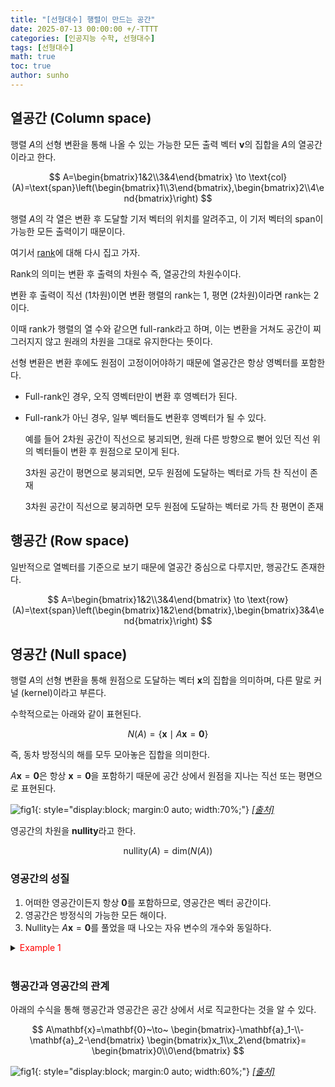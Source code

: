 ```yaml
---
title: "[선형대수] 행렬이 만드는 공간"
date: 2025-07-13 00:00:00 +/-TTTT
categories: [인공지능 수학, 선형대수]
tags: [선형대수]
math: true
toc: true
author: sunho
---
```


## 열공간 (Column space)

행렬 $A$의 선형 변환을 통해 나올 수 있는 가능한 모든 출력 벡터 $\mathbf{v}$의 집합을 $A$의 열공간이라고 한다.

$$
A=\begin{bmatrix}1&2\\3&4\end{bmatrix}
\to
\text{col}(A)=\text{span}\left(\begin{bmatrix}1\\3\end{bmatrix},\begin{bmatrix}2\\4\end{bmatrix}\right)
$$

행렬 $A$의 각 열은 변환 후 도달할 기저 벡터의 위치를 알려주고, 이 기저 벡터의 span이 가능한 모든 출력이기 때문이다.

여기서 [rank](https://suniverse77.github.io/posts/Basis/)에 대해 다시 집고 가자.

Rank의 의미는 변환 후 출력의 차원수 즉, 열공간의 차원수이다.

변환 후 출력이 직선 (1차원)이면 변환 행렬의 rank는 1, 평면 (2차원)이라면 rank는 2이다.

이때 rank가 행렬의 열 수와 같으면 full-rank라고 하며, 이는 변환을 거쳐도 공간이 찌그러지지 않고 원래의 차원을 그대로 유지한다는 뜻이다.

선형 변환은 변환 후에도 원점이 고정이어야하기 때문에 열공간은 항상 영벡터를 포함한다.

- Full-rank인 경우, 오직 영벡터만이 변환 후 영벡터가 된다.
- Full-rank가 아닌 경우, 일부 벡터들도 변환후 영벡터가 될 수 있다.

    예를 들어 2차원 공간이 직선으로 붕괴되면, 원래 다른 방향으로 뻗어 있던 직선 위의 벡터들이 변환 후 원점으로 모이게 된다.

    3차원 공간이 평면으로 붕괴되면, 모두 원점에 도달하는 벡터로 가득 찬 직선이 존재

    3차원 공간이 직선으로 붕괴하면 모두 원점에 도달하는 벡터로 가득 찬 평면이 존재

## 행공간 (Row space)

일반적으로 열벡터를 기준으로 보기 때문에 열공간 중심으로 다루지만, 행공간도 존재한다.

$$
A=\begin{bmatrix}1&2\\3&4\end{bmatrix}
\to
\text{row}(A)=\text{span}\left(\begin{bmatrix}1&2\end{bmatrix},\begin{bmatrix}3&4\end{bmatrix}\right)
$$

## 영공간 (Null space)

행렬 $A$의 선형 변환을 통해 원점으로 도달하는 벡터 $\mathbf{x}$의 집합을 의미하며, 다른 말로 커널 (kernel)이라고 부른다.

수학적으로는 아래와 같이 표현된다.

$$
N(A)=\lbrace\mathbf{x}\mid A\mathbf{x}=\mathbf{0}\rbrace
$$

즉, 동차 방정식의 해를 모두 모아놓은 집합을 의미한다.

$A\mathbf{x}=\mathbf{0}$은 항상 $\mathbf{x}=\mathbf{0}$을 포함하기 때문에 공간 상에서 원점을 지나는 직선 또는 평면으로 표현된다.

![fig1](mlm/13-1.png){: style="display:block; margin:0 auto; width:70%;"}
_[[출처]](https://www.3blue1brown.com/lessons/inverse-matrices)_

영공간의 차원을 **nullity**라고 한다.

$$
\text{nullity}(A)=\text{dim}\left(N(A)\right)
$$

### 영공간의 성질
    
1. 어떠한 영공간이든지 항상 $\mathbf{0}$를 포함하므로, 영공간은 벡터 공간이다.
2. 영공간은 방정식의 가능한 모든 해이다.
3. Nullity는 $A\mathbf{x}=\mathbf{0}$를 풀었을 때 나오는 자유 변수의 개수와 동일하다.

<details>
<summary><font color='#FF0000'>Example 1</font></summary>
<div markdown="1">



</div>
</details>
<br>

### 행공간과 영공간의 관계

아래의 수식을 통해 행공간과 영공간은 공간 상에서 서로 직교한다는 것을 알 수 있다.

$$
A\mathbf{x}=\mathbf{0}~\to~
\begin{bmatrix}-\mathbf{a}_1-\\-\mathbf{a}_2-\end{bmatrix}
\begin{bmatrix}x_1\\x_2\end{bmatrix}=
\begin{bmatrix}0\\0\end{bmatrix}
$$

![fig1](mlm/13-1.png){: style="display:block; margin:0 auto; width:60%;"}
_[[출처]](https://angeloyeo.github.io/2020/11/17/four_fundamental_subspaces.html)_
